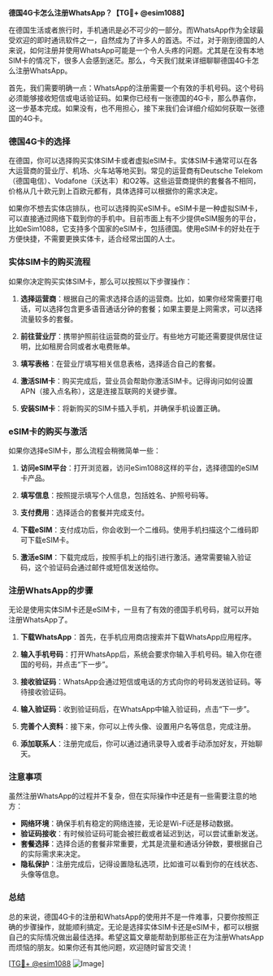**德国4G卡怎么注册WhatsApp？【TG💪+ @esim1088】**

在德国生活或者旅行时，手机通讯是必不可少的一部分。而WhatsApp作为全球最受欢迎的即时通讯软件之一，自然成为了许多人的首选。不过，对于刚到德国的人来说，如何注册并使用WhatsApp可能是一个令人头疼的问题。尤其是在没有本地SIM卡的情况下，很多人会感到迷茫。那么，今天我们就来详细聊聊德国4G卡怎么注册WhatsApp。

首先，我们需要明确一点：WhatsApp的注册需要一个有效的手机号码。这个号码必须能够接收短信或电话验证码。如果你已经有一张德国的4G卡，那么恭喜你，这一步基本完成。如果没有，也不用担心，接下来我们会详细介绍如何获取一张德国的4G卡。

### 德国4G卡的选择

在德国，你可以选择购买实体SIM卡或者虚拟eSIM卡。实体SIM卡通常可以在各大运营商的营业厅、机场、火车站等地买到。常见的运营商有Deutsche Telekom（德国电信）、Vodafone（沃达丰）和O2等。这些运营商提供的套餐各不相同，价格从几十欧元到上百欧元都有，具体选择可以根据你的需求决定。

如果你不想去实体店排队，也可以选择购买eSIM卡。eSIM卡是一种虚拟SIM卡，可以直接通过网络下载到你的手机中。目前市面上有不少提供eSIM服务的平台，比如eSim1088，它支持多个国家的eSIM卡，包括德国。使用eSIM卡的好处在于方便快捷，不需要更换实体卡，适合经常出国的人士。

### 实体SIM卡的购买流程

如果你决定购买实体SIM卡，那么可以按照以下步骤操作：

1. **选择运营商**：根据自己的需求选择合适的运营商。比如，如果你经常需要打电话，可以选择包含更多语音通话分钟的套餐；如果主要是上网需求，可以选择流量较多的套餐。

2. **前往营业厅**：携带护照前往运营商的营业厅。有些地方可能还需要提供居住证明，比如租房合同或者水电费账单。

3. **填写表格**：在营业厅填写相关信息表格，选择适合自己的套餐。

4. **激活SIM卡**：购买完成后，营业员会帮助你激活SIM卡。记得询问如何设置APN（接入点名称），这是连接互联网的关键步骤。

5. **安装SIM卡**：将新购买的SIM卡插入手机，并确保手机设置正确。

### eSIM卡的购买与激活

如果你选择eSIM卡，那么流程会稍微简单一些：

1. **访问eSIM平台**：打开浏览器，访问eSim1088这样的平台，选择德国的eSIM卡产品。

2. **填写信息**：按照提示填写个人信息，包括姓名、护照号码等。

3. **支付费用**：选择适合的套餐并完成支付。

4. **下载eSIM**：支付成功后，你会收到一个二维码。使用手机扫描这个二维码即可下载eSIM卡。

5. **激活eSIM**：下载完成后，按照手机上的指引进行激活。通常需要输入验证码，这个验证码会通过邮件或短信发送给你。

### 注册WhatsApp的步骤

无论是使用实体SIM卡还是eSIM卡，一旦有了有效的德国手机号码，就可以开始注册WhatsApp了。

1. **下载WhatsApp**：首先，在手机应用商店搜索并下载WhatsApp应用程序。

2. **输入手机号码**：打开WhatsApp后，系统会要求你输入手机号码。输入你在德国的号码，并点击“下一步”。

3. **接收验证码**：WhatsApp会通过短信或电话的方式向你的号码发送验证码。等待接收验证码。

4. **输入验证码**：收到验证码后，在WhatsApp中输入验证码，点击“下一步”。

5. **完善个人资料**：接下来，你可以上传头像、设置用户名等信息，完成注册。

6. **添加联系人**：注册完成后，你可以通过通讯录导入或者手动添加好友，开始聊天。

### 注意事项

虽然注册WhatsApp的过程并不复杂，但在实际操作中还是有一些需要注意的地方：

- **网络环境**：确保手机有稳定的网络连接，无论是Wi-Fi还是移动数据。
- **验证码接收**：有时候验证码可能会被拦截或者延迟到达，可以尝试重新发送。
- **套餐选择**：选择合适的套餐非常重要，尤其是流量和通话分钟数，要根据自己的实际需求来决定。
- **隐私保护**：注册完成后，记得设置隐私选项，比如谁可以看到你的在线状态、头像等信息。

### 总结

总的来说，德国4G卡的注册和WhatsApp的使用并不是一件难事，只要你按照正确的步骤操作，就能顺利搞定。无论是选择实体SIM卡还是eSIM卡，都可以根据自己的实际情况做出最佳选择。希望这篇文章能帮助到那些正在为注册WhatsApp而烦恼的朋友。如果你还有其他问题，欢迎随时留言交流！

[[TG💪+ @esim1088](https://t.me/s/esim1088) ![Image](https://i.postimg.cc/4NQfJmqS/Snipaste-2025-05-13-00-14-12.png)]